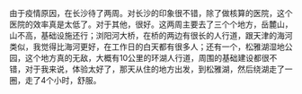 由于疫情原因，在长沙待了两周。对长沙的印象很不错，除了做核算的医院，这个医院的效率真是太低了。对于其他，很好。这两周主要去了三个个地方，岳麓山，山不高，基础设施还行；浏阳河大桥，在桥的两边有很长的人行道，跟天津的海河类似，我觉得比海河更好，在工作日的白天都有很多人；还有一个，松雅湖湿地公园，这个地方真的无敌，大概有10公里的环湖人行道，周围的基础建设都很不错，对于我来说，体验太好了，那天从住的地方出发，到松雅湖，然后绕湖走了一圈，走了4个小时，舒服。
